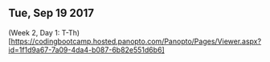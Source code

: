 ## Tue, Sep 19 2017
(Week 2, Day 1: T-Th)[https://codingbootcamp.hosted.panopto.com/Panopto/Pages/Viewer.aspx?id=1f1d9a67-7a09-4da4-b087-6b82e551d6b6]